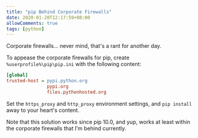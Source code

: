 ```yaml
---
title: "pip Behind Corporate Firewalls"
date: 2020-01-28T12:17:59+08:00
allowComments: true
tags: [python]
---
```


Corporate firewalls... never mind, that's a rant for another day.

To appease the corporate firewalls for pip, create `%userprofile%\pip\pip.ini`
with the following content:

```ini
[global]
trusted-host = pypi.python.org
               pypi.org
               files.pythonhosted.org
```

Set the `https_proxy` and `http_proxy` environment settings, and `pip install`
away to your heart's content.

Note that this solution works since pip 10.0, and yup, works at least within
the corporate firewalls that I'm behind currently.

